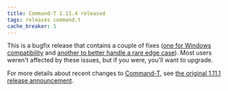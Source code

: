 ```yaml
---
title: Command-T 1.11.4 released
tags: releases command.t
cache_breaker: 1
---
```


This is a bugfix release that contains a couple of fixes ([one for Windows compatibility](https://github.com/wincent/command-t/commit/7a0a5c204eecb97b956eb69bd5436b7385253ac8) and [another to better handle a rare edge case](https://github.com/wincent/command-t/commit/9a2653bc91be13b810e63a394574277192927e5d)). Most users weren't affected by these issues, but if you were, you'll want to upgrade.

For more details about recent changes to [Command-T](/wiki/Command-T), see [the original 1.11.1 release announcement](/blog/command-t-1.11.1-released).
